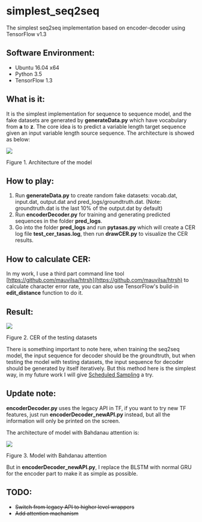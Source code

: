 # simplest_seq2seq
The simplest seq2seq implementation based on encoder-decoder using TensorFlow v1.3

## Software Environment:

- Ubuntu 16.04 x64
- Python 3.5
- TensorFlow 1.3

## What is it:

It is the simplest implementation for sequence to sequence model, and the fake datasets are generated by **generateData.py** which have vocabulary from **a** to **z**. The core idea is to predict a variable length target sequence given an input variable length source sequence. The architecture is showed as below:

![](https://user-images.githubusercontent.com/9562709/31343864-34ccec06-ad11-11e7-9245-09b706565f79.png)

Figure 1. Architecture of the model

## How to play:

1. Run **generateData.py** to create random fake datasets: vocab.dat, input.dat, output.dat and pred_logs/groundtruth.dat. (Note: groundtruth.dat is the last 10% of the output.dat by default)
2. Run **encoderDecoder.py** for training and generating predicted sequences in the folder **pred_logs**.
3. Go into the folder **pred_logs** and run **pytasas.py** which will create a CER log file **test_cer_tasas.log**, then run **drawCER.py** to visualize the CER results.

## How to calculate CER:

In my work, I use a third part command line tool [https://github.com/mauvilsa/htrsh](https://github.com/mauvilsa/htrsh) to calculate character error rate, you can also use TensorFlow's build-in **edit_distance** function to do it. 

## Result:

![](https://user-images.githubusercontent.com/9562709/31343886-531d038a-ad11-11e7-8d8d-4625f939803c.png)

Figure 2. CER of the testing datasets

There is something important to note here, when training the seq2seq model, the input sequence for decoder should be the groundtruth, but when testing the model with testing datasets, the input sequence for decoder should be generated by itself iteratively. But this method here is the simplest way, in my future work I will give [Scheduled Sampling](https://arxiv.org/pdf/1506.03099v3.pdf) a try.

## Update note:

**encoderDecoder.py** uses the legacy API in TF, if you want to try new TF features, just run **encoderDecoder_newAPI.py** instead, but all the information will only be printed on the screen. 

The architecture of model with Bahdanau attention is:

![](https://user-images.githubusercontent.com/9562709/31547379-69d478ce-b027-11e7-9794-df64bdceab01.png)

Figure 3. Model with Bahdanau attention

But in **encoderDecoder_newAPI.py**, I replace the BLSTM with normal GRU for the encoder part to make it as simple as possible. 

## TODO:

- ~~Switch from legacy API to higher level wrappers~~
- ~~Add attention machanism~~
